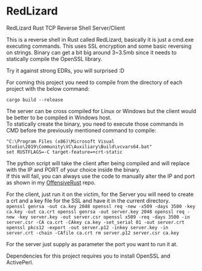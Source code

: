 # RedLizard
RedLizard Rust TCP Reverse Shell Server/Client

This is a reverse shell in Rust called RedLizard, basically it is just a cmd.exe executing commands.
This uses SSL encryption and some basic reversing on strings.
Binary can get a bit big around 3~3.5mb since it needs to statically compile the OpenSSL library.  
  
Try it against strong EDRs, you will surprised :D  

For coming this project you need to compile from the directory of each project with the below command:    
 
`cargo build --release`  

The server can be cross compiled for Linux or Windows but the client would be better to be compiled in Windows host.  
To statically create the binary, you need to execute those commands in CMD before the previously mentioned command to compile:  

`"C:\Program Files (x86)\Microsoft Visual Studio\2019\Community\VC\Auxiliary\Build\vcvars64.bat"`  
`set RUSTFLAGS=-C target-feature=+crt-static`  

The python script will take the client after being compiled and will replace with the IP and PORT of your choice inside the binary.  
If this will fail, you can always use the code to manually alter the IP and port as shown in my [OffensiveRust](https://github.com/trickster0/OffensiveRust) repo.  

For the client, just run it on the victim, for the Server you will need to create a crt and a key file for the SSL and have it in the current directory.  
`openssl genrsa -out ca.key 2048
openssl req -new -x509 -days 3500 -key ca.key -out ca.crt
openssl genrsa -out server.key 2048
openssl req -new -key server.key -out server.csr
openssl x509 -req -days 3500 -in server.csr -CA ca.crt -CAkey ca.key -set_serial 01 -out server.crt
openssl pkcs12 -export -out server.p12 -inkey server.key -in server.crt -chain -CAfile ca.crt
rm server.p12 server.csr ca.key`  

For the server just supply as parameter the port you want to run it at.

Dependencies for this project requires you to install OpenSSL and ActivePerl.
